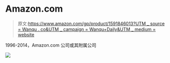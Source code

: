 # Amazon.com

> 原文:[https://www.amazon.com/gp/product/1591846013?UTM _ source = Wanqu . co&UTM _ campaign = Wanqu+Daily&UTM _ medium = website](https://www.amazon.com/gp/product/1591846013?utm_source=wanqu.co&utm_campaign=Wanqu+Daily&utm_medium=website)

1996-2014，Amazon.com 公司或其附属公司

<noscript><img src="../Images/2451eaf17db6c0997858bdb9436c65e7.png" data-original-src="https://fls-na.amazon.com/1/oc-csi/1/OP/requestId=156Z6DQJ7RZH96D2CS86&amp;js=0"/></noscript>